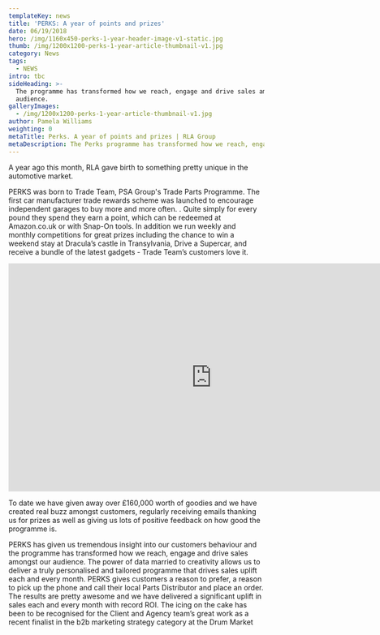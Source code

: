 ```yaml
---
templateKey: news
title: 'PERKS: A year of points and prizes'
date: 06/19/2018
hero: /img/1160x450-perks-1-year-header-image-v1-static.jpg
thumb: /img/1200x1200-perks-1-year-article-thumbnail-v1.jpg
category: News
tags:
  - NEWS
intro: tbc
sideHeading: >-
  The programme has transformed how we reach, engage and drive sales amongst our
  audience.
galleryImages:
  - /img/1200x1200-perks-1-year-article-thumbnail-v1.jpg
author: Pamela Williams
weighting: 0
metaTitle: Perks. A year of points and prizes | RLA Group
metaDescription: The Perks programme has transformed how we reach, engage and drive sales amongst PSA's audience.
---
```


A year ago this month, RLA gave birth to something pretty unique in the automotive market.

PERKS was born to Trade Team, PSA Group's Trade Parts Programme. The first car manufacturer trade rewards scheme was launched to encourage independent garages to buy more and more often. . Quite simply for every pound they spend they earn a point, which can be redeemed at Amazon.co.uk or with Snap-On tools. In addition we run weekly and monthly competitions for great prizes including the chance to win a weekend stay at Dracula’s castle in Transylvania, Drive a Supercar, and receive a bundle of the latest gadgets - Trade Team’s customers love it.

<iframe src="https://player.vimeo.com/video/246992866?title=0&byline=0&portrait=0" width="800" height="450" frameborder="0" webkitallowfullscreen mozallowfullscreen allowfullscreen></iframe>

To date we have given away over £160,000 worth of goodies and we have created real buzz amongst customers, regularly receiving emails thanking us for prizes as well as giving us lots of positive feedback on how good the programme is.

PERKS has given us tremendous insight into our customers behaviour and the programme has transformed how we reach, engage and drive sales amongst our audience. The power of data married to creativity allows us to deliver a truly personalised and tailored programme that drives sales uplift each and every month. PERKS gives customers a reason to prefer, a reason to pick up the phone and call their local Parts Distributor and place an order. The results are pretty awesome and we have delivered a significant uplift in sales each and every month with record ROI. The icing on the cake has been to be recognised for the Client and Agency team’s great work as a recent finalist in the b2b marketing strategy category at the Drum Market
